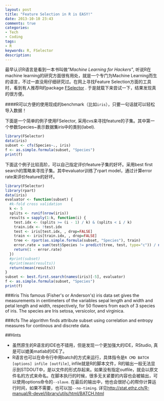 ```yaml
---
layout: post
title: "Feature Selection in R is EASY!"
date: 2013-10-10 23:43
comments: true
categories: 
- Tech
- Coding
tags:
- R
keywords: R, FSelector
description: 
---
```

最早认识R语言是看到一本书叫做<i>"Machine Learning for Hackers"</i>, 听说R在machine learning的研究方面很有用处，就是一个专门为Machine Learning而生的语言，不过一直没用仔细研究过。在网上寻找Feature Selection方面的工具时，看到有人推荐R的package <a href=http://cran.r-project.org/web/packages/FSelector/FSelector.pdf>FSelector</a> . 于是就载下来尝试一下，结果发现真的很方便。

####R可以方便的使用现成的benchmark（比如`iris`），只要一句话就可以轻松导入数据！

下面是一个简单的例子使用FSelector, 采用cvs来寻找feature的子集。其中第一个参数Species~表示数据集iris中的类别(label).

```r
library(FSelector)
data(iris)
subset <- cfs(Species~., iris)
f <- as.simple.formula(subset, "Species")
print(f)
```
下面这个例子比较高阶，可以自己指定评价feature子集的好坏。采用best first search的策略来寻找子集。其中evaluator训练了rpart model，通过计算error rate来评价feature的好坏。

```r
library(FSelector)
library(rpart)
data(iris)
evaluator <- function(subset) {
  #k-fold cross validation
  k <- 5
  splits <- runif(nrow(iris))
  results = sapply(1:k, function(i) {
    test.idx <- (splits >= (i - 1) / k) & (splits < i / k)
    train.idx <- !test.idx
    test <- iris[test.idx, , drop=FALSE]
    train <- iris[train.idx, , drop=FALSE]
    tree <- rpart(as.simple.formula(subset, "Species"), train)
    error.rate = sum(test$Species != predict(tree, test, type="c")) / nrow(test)
    return(1 - error.rate)
  })
  #print(subset)
  #print(mean(results))
  return(mean(results))
}
subset <- best.first.search(names(iris)[-5], evaluator)
f <- as.simple.formula(subset, "Species")
print(f)
```
###iris
This famous (Fisher's or Anderson's) iris data set gives the measurements in centimeters of the variables sepal length and width and petal length and width, respectively, for 50 flowers from each of 3 species of iris. The species are Iris setosa, versicolor, and virginica.

###cfs
The algorithm finds attribute subset using correlation and entropy measures for continous and discrete data.

##Hints
+ 虽然原生的R语言的IDE也不错用，但是发现一个更加强大的IDE，RStudio, 真是可以媲美matlab的IDE了。
+ R语言也可以在命令行中用batch的方式来运行，具体指令是```R CMD BATCH [options] infile [outfile]```, infile就是R的脚本文件，R的输出一般无法显示到STDOUT中，是以文件的形式存起来。如果没有指定outfile，就会以原文件名的方式来命名。在脚本执行的时候，很多无关紧要的内容也会被输出，可以使用options命令的`--slave`. 在最后的输出中，他也会很好心的帮你计算运行时间，如果不需要，也可以加`--no-timing`. 详见<http://stat.ethz.ch/R-manual/R-devel/library/utils/html/BATCH.html>